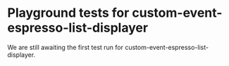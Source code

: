 # Playground tests for custom-event-espresso-list-displayer
We are still awaiting the first test run for custom-event-espresso-list-displayer.
